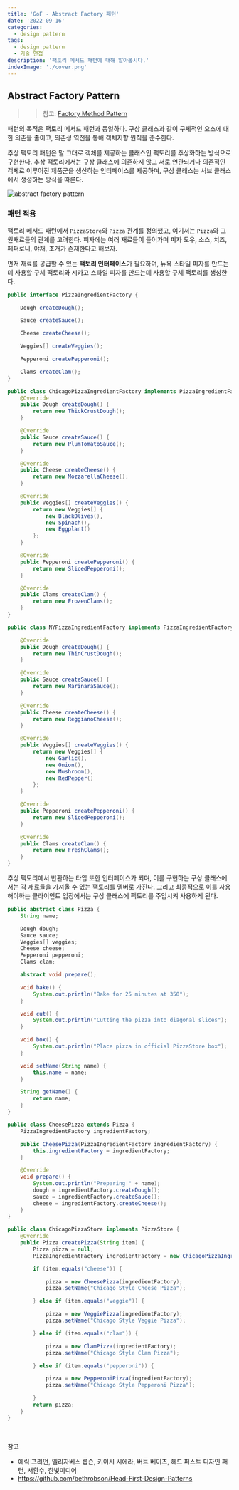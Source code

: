 ```yaml
---
title: 'GoF - Abstract Factory 패턴'
date: '2022-09-16'
categories:
  - design pattern
tags:
  - design pattern
  - 기술 면접
description: '팩토리 메서드 패턴에 대해 알아봅시다.'
indexImage: './cover.png'
---
```


## Abstract Factory Pattern   

>> 참고: [Factory Method Pattern](https://stalker5217.netlify.app/design-pattern/factory-method-pattern/)

패턴의 목적은 팩토리 메서드 패턴과 동일하다. 
구상 클래스과 같이 구체적인 요소에 대한 의존을 줄이고, 의존성 역전을 통해 객체지향 원칙을 준수한다. 

추상 팩토리 패턴은 말 그대로 객체를 제공하는 클래스인 팩토리를 추상화하는 방식으로 구현한다. 
추상 팩토리에서는 구상 클래스에 의존하지 않고 서로 연관되거나 의존적인 객체로 이루어진 제품군을 생산하는 인터페이스를 제공하며, 
구상 클래스는 서브 클래스에서 생성하는 방식을 따른다. 

![abstract factory pattern](abstract-factory-pattern.png)

### 패턴 적용  

팩토리 메서드 패턴에서 ```PizzaStore```와 ```Pizza``` 관계를 정의했고, 여기서는 ```Pizza```와 그 원재료들의 관계를 고려한다. 
피자에는 여러 재료들이 들어가며 피자 도우, 소스, 치즈, 페퍼로니, 야채, 조개가 존재한다고 해보자. 

먼저 재료를 공급할 수 있는 **팩토리 인터페이스**가 필요하며, 뉴욕 스타일 피자를 만드는데 사용할 구체 팩토리와 시카고 스타일 피자를 만드는데 사용할 구체 팩토리를 생성한다. 

``` java
public interface PizzaIngredientFactory {

	Dough createDough();

	Sauce createSauce();

	Cheese createCheese();

	Veggies[] createVeggies();

	Pepperoni createPepperoni();

	Clams createClam();
}
```

``` java
public class ChicagoPizzaIngredientFactory implements PizzaIngredientFactory {
	@Override
	public Dough createDough() {
		return new ThickCrustDough();
	}

	@Override
	public Sauce createSauce() {
		return new PlumTomatoSauce();
	}

	@Override
	public Cheese createCheese() {
		return new MozzarellaCheese();
	}

	@Override
	public Veggies[] createVeggies() {
		return new Veggies[] {
			new BlackOlives(),
			new Spinach(),
			new Eggplant()
		};
	}

	@Override
	public Pepperoni createPepperoni() {
		return new SlicedPepperoni();
	}

	@Override
	public Clams createClam() {
		return new FrozenClams();
	}
}
``` 

``` java
public class NYPizzaIngredientFactory implements PizzaIngredientFactory {

	@Override
	public Dough createDough() {
		return new ThinCrustDough();
	}

	@Override
	public Sauce createSauce() {
		return new MarinaraSauce();
	}

	@Override
	public Cheese createCheese() {
		return new ReggianoCheese();
	}

	@Override
	public Veggies[] createVeggies() {
		return new Veggies[] {
			new Garlic(),
			new Onion(),
			new Mushroom(),
			new RedPepper()
		};
	}

	@Override
	public Pepperoni createPepperoni() {
		return new SlicedPepperoni();
	}

	@Override
	public Clams createClam() {
		return new FreshClams();
	}
}
```

추상 팩토리에서 반환하는 타입 또한 인터페이스가 되며, 이를 구현하는 구상 클래스에서는 각 재료들을 가져올 수 있는 팩토리를 멤버로 가진다. 
그리고 최종적으로 이를 사용해야하는 클라이언트 입장에서는 구상 클래스에 팩토리를 주입시켜 사용하게 된다. 


``` java
public abstract class Pizza {
	String name;

	Dough dough;
	Sauce sauce;
	Veggies[] veggies;
	Cheese cheese;
	Pepperoni pepperoni;
	Clams clam;

	abstract void prepare();

	void bake() {
		System.out.println("Bake for 25 minutes at 350");
	}

	void cut() {
		System.out.println("Cutting the pizza into diagonal slices");
	}

	void box() {
		System.out.println("Place pizza in official PizzaStore box");
	}

	void setName(String name) {
		this.name = name;
	}

	String getName() {
		return name;
	}
}
```

``` java
public class CheesePizza extends Pizza {
	PizzaIngredientFactory ingredientFactory;

	public CheesePizza(PizzaIngredientFactory ingredientFactory) {
		this.ingredientFactory = ingredientFactory;
	}

	@Override
	void prepare() {
		System.out.println("Preparing " + name);
		dough = ingredientFactory.createDough();
		sauce = ingredientFactory.createSauce();
		cheese = ingredientFactory.createCheese();
	}
}
```

``` java
public class ChicagoPizzaStore implements PizzaStore {
	@Override
	public Pizza createPizza(String item) {
		Pizza pizza = null;
		PizzaIngredientFactory ingredientFactory = new ChicagoPizzaIngredientFactory();

		if (item.equals("cheese")) {

			pizza = new CheesePizza(ingredientFactory);
			pizza.setName("Chicago Style Cheese Pizza");

		} else if (item.equals("veggie")) {

			pizza = new VeggiePizza(ingredientFactory);
			pizza.setName("Chicago Style Veggie Pizza");

		} else if (item.equals("clam")) {

			pizza = new ClamPizza(ingredientFactory);
			pizza.setName("Chicago Style Clam Pizza");

		} else if (item.equals("pepperoni")) {

			pizza = new PepperoniPizza(ingredientFactory);
			pizza.setName("Chicago Style Pepperoni Pizza");

		}
		return pizza;
	}
}
```



<br/>

참고
- 에릭 프리먼, 엘리자베스 롭슨, 키이시 시에라, 버트 베이츠, 헤드 퍼스트 디자인 패턴, 서환수, 한빛미디어
- https://github.com/bethrobson/Head-First-Design-Patterns